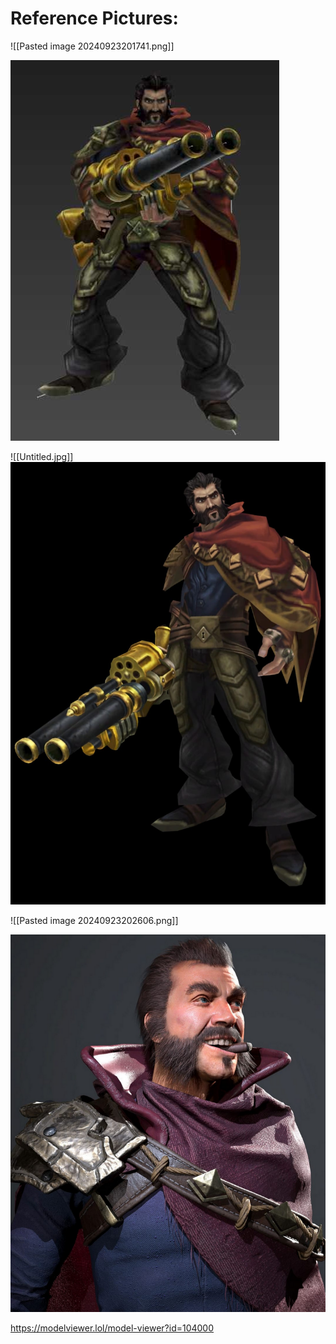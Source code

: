 # Reference Pictures:
![[Pasted image 20240923201741.png]]

![Github](https://github.com/L78k3/cosplay/blob/main/extra/Pasted%20image%2020240923201741.png)


![[Untitled.jpg]]
![Github](https://github.com/L78k3/cosplay/blob/main/extra/Untitled.jpg)


![[Pasted image 20240923202606.png]]

![Github](https://github.com/L78k3/cosplay/blob/main/extra/Pasted%20image%2020240923202606.png)

https://modelviewer.lol/model-viewer?id=104000

